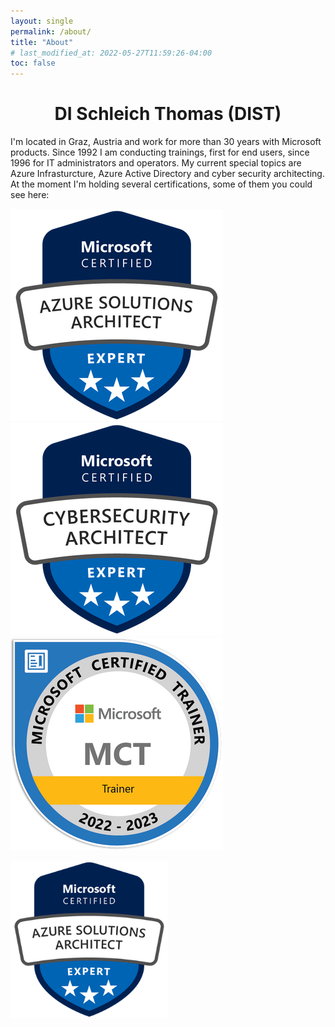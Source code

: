 ```yaml
---
layout: single
permalink: /about/
title: "About"
# last_modified_at: 2022-05-27T11:59:26-04:00
toc: false
---
```


# <center>DI Schleich Thomas (DIST)</center>

I'm located in Graz, Austria and work for more than 30 years with Microsoft products. Since 1992 I am conducting trainings, first for end users, since 1996 for IT administrators and operators. My current special topics are Azure Infrasturcture, Azure Active Directory and cyber security architecting. At the moment I'm holding several certifications, some of them you could see here:


![Azure Solution Architect](/assets/img/badgeAzArchitect.png) ![Cyber Security Architect](/assets/img/badgeSecArchitect.png) ![Certified Trainer](/assets/img/badgeMCT.png)



<img src="/assets/img/badgeAzArchitect.png" alt="Azure Solution Architect" width=50% />




